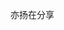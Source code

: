 亦扬在分享

<!-- Background image -->
<!-- ![cover](../wallhaven-5g9rl7_2560x1440.png)
<!-- Background color -->
<!-- #f0f0f0 -->
